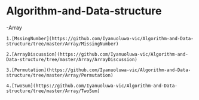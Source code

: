 # Algorithm-and-Data-structure

-Array

    1.[MssingNumber](https://github.com/Iyanuoluwa-vic/Algorithm-and-Data-structure/tree/master/Array/MissingNumber)

    2.[ArrayDiscussion](https://github.com/Iyanuoluwa-vic/Algorithm-and-Data-structure/tree/master/Array/ArrayDiscussion)

    3.[Permutation](https://github.com/Iyanuoluwa-vic/Algorithm-and-Data-structure/tree/master/Array/Permutation)

    4.[TwoSum](https://github.com/Iyanuoluwa-vic/Algorithm-and-Data-structure/tree/master/Array/TwoSum)



        


